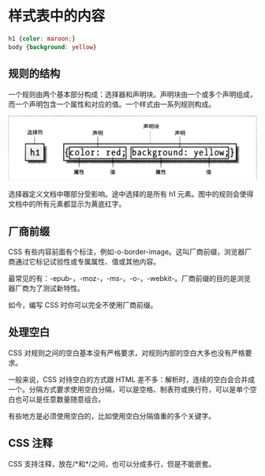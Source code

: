 # 样式表中的内容

```CSS
h1 {color: maroon;}
body {background: yellow}
```

## 规则的结构

一个规则由两个基本部分构成：选择器和声明块。声明块由一个或多个声明组成，而一个声明包含一个属性和对应的值。一个样式由一系列规则构成。

![](规则的结构.png)

选择器定义文档中哪部分受影响。途中选择的是所有 h1 元素。图中的规则会使得文档中的所有元素都显示为黄底红字。

## 厂商前缀

CSS 有些内容前面有个标注，例如-o-border-image。这叫厂商前缀，浏览器厂商通过它标记试验性或专属属性、值或其他内容。

最常见的有：-epub-，-moz-，-ms-，-o-，-webkit-。厂商前缀的目的是浏览器厂商为了测试新特性。

如今，编写 CSS 时你可以完全不使用厂商前缀。

## 处理空白

CSS 对规则之间的空白基本没有严格要求，对规则内部的空白大多也没有严格要求。

一般来说，CSS 对待空白的方式跟 HTML 差不多：解析时，连续的空白会合并成一个。分隔方式要求使用空白分隔，可以是空格、制表符或换行符，可以是单个空白也可以是任意数量随意组合。

有些地方是必须使用空白的，比如使用空白分隔值重的多个关键字。

## CSS 注释

CSS 支持注释，放在/\*和*/之间，也可以分成多行，但是不能嵌套。
